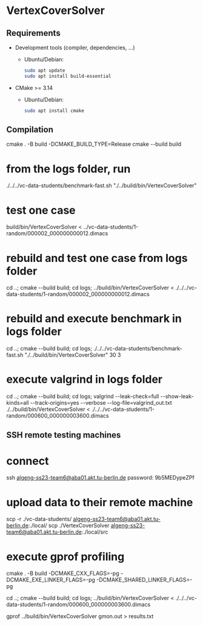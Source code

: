 # VertexCoverSolver

## Requirements

- Development tools (compiler, dependencies, ...)

  - Ubuntu/Debian:
    ```bash
    sudo apt update
    sudo apt install build-essential
    ```

- CMake >= 3.14

  - Ubuntu/Debian:
    ```bash
    sudo apt install cmake
    ```

## Compilation

cmake . -B build -DCMAKE_BUILD_TYPE=Release
cmake --build build

# from the logs folder, run

./../../vc-data-students/benchmark-fast.sh "./../build/bin/VertexCoverSolver"

# test one case

build/bin/VertexCoverSolver < ../vc-data-students/1-random/000002_000000000012.dimacs

# rebuild and test one case from logs folder

cd ..; cmake --build build; cd logs; ../build/bin/VertexCoverSolver < ./../../vc-data-students/1-random/000002_000000000012.dimacs

# rebuild and execute benchmark in logs folder

cd ..; cmake --build build; cd logs; ./../../vc-data-students/benchmark-fast.sh "./../build/bin/VertexCoverSolver" 30 3

# execute valgrind in logs folder
cd ..; cmake --build build; cd logs; valgrind --leak-check=full --show-leak-kinds=all --track-origins=yes --verbose --log-file=valgrind_out.txt ./../build/bin/VertexCoverSolver < ./../../vc-data-students/1-random/000600_000000003600.dimacs

## SSH remote testing machines

# connect

ssh algeng-ss23-team6@aba01.akt.tu-berlin.de
password: 9b5MEDypeZPf

# upload data to their remote machine

scp -r ./vc-data-students/ algeng-ss23-team6@aba01.akt.tu-berlin.de:./local/
scp ./VertexCoverSolver algeng-ss23-team6@aba01.akt.tu-berlin.de:./local/src

# execute gprof profiling

cmake . -B build -DCMAKE_CXX_FLAGS=-pg -DCMAKE_EXE_LINKER_FLAGS=-pg -DCMAKE_SHARED_LINKER_FLAGS=-pg

cd ..; cmake --build build; cd logs; ../build/bin/VertexCoverSolver < ./../../vc-data-students/1-random/000600_000000003600.dimacs

gprof ../build/bin/VertexCoverSolver gmon.out > results.txt
